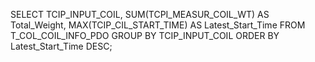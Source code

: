 SELECT 
    TCIP_INPUT_COIL, 
    SUM(TCPI_MEASUR_COIL_WT) AS Total_Weight,
    MAX(TCIP_CIL_START_TIME) AS Latest_Start_Time
FROM 
    T_COL_COIL_INFO_PDO
GROUP BY 
    TCIP_INPUT_COIL
ORDER BY 
    Latest_Start_Time DESC;